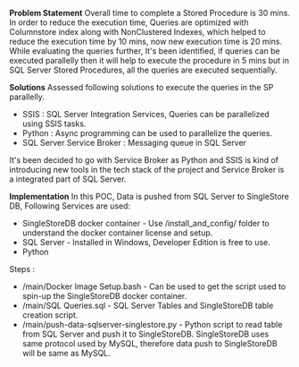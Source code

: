 
**Problem Statement** 
Overall time to complete a Stored Procedure is 30 mins. In order to reduce the execution time, Queries are optimized with Columnstore index along with NonClustered Indexes, which helped to reduce the execution time by 10 mins, now new execution time is 20 mins. While evaluating the queries further, It's been identified, if queries can be executed parallelly then it will help to execute the procedure in 5 mins but in SQL Server Stored Procedures, all the queries are executed sequentially.


**Solutions**
Assessed following solutions to execute the queries in the SP parallelly.
 - SSIS : SQL Server Integration Services, Queries can be parallelized using SSIS tasks.
 - Python : Async programming can be used to parallelize the queries.
 - SQL Server Service Broker : Messaging queue in SQL Server

It's been decided to go with Service Broker as Python and SSIS is kind of introducing new tools in the tech stack of the project and Service Broker is a integrated part of SQL Server. 


**Implementation**
In this POC, Data is pushed from SQL Server to SingleStore DB, Following Services are used:

- SingleStoreDB docker container - Use /install_and_config/ folder to understand the docker container license and setup.
- SQL Server - Installed in Windows, Developer Edition is free to use.
- Python

Steps : 

- /main/Docker Image Setup.bash - Can be used to get the script used to spin-up the SingleStoreDB docker container.
- /main/SQL Queries.sql - SQL Server Tables and SingleStoreDB table creation script.
- /main/push-data-sqlserver-singlestore.py - Python script to read table from SQL Server and push it to SingleStoreDB. SingleStoreDB uses same protocol used by MySQL, therefore data push to SingleStoreDB will be same as MySQL. 
